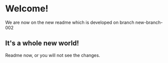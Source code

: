# Welcome!

We are now on the new readme which is developed on branch new-branch-002

## It's a whole new world!

Readme now, or you will not see the changes.
